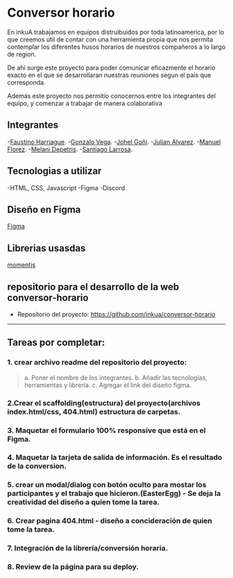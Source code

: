 # Conversor horario

En inkuA trabajamos en equipos distruibuidos por toda latinoamerica, por lo que creemos util de contar con una herramienta propia que nos permita contemplar los diferentes husos horarios de nuestros compañeros a lo largo de region.

De ahí surge este proyecto para poder comunicar eficazmente el horario exacto en el que se desarrollaran nuestras reuniones segun el pais que corresponda.

Además este proyecto nos permitio conocernos entre los integrantes del equipo, y comenzar a trabajar de manera colaborativa

## Integrantes

-[Faustino Harriague](). -[Gonzalo Vega](). -[Johel Goñi](https://www.linkedin.com/in/jgoni/). -[Julian Alvarez](https://www.linkedin.com/in/julian-alvarez-713172246/). -[Manuel Florez](). -[Melani Depetris](). -[Santiago Larrosa]().

## Tecnologias a utilizar

-HTML, CSS, Javascript
-Figma
-Discord

## Diseño en Figma

[Figma](https://www.figma.com/file/5SilpDs0idLAebs6QqFRAB/Untitled?type=design&node-id=0-1&mode=design&t=ftRTZJlZC4jR0xjM-0)

## Librerias usasdas

[momentjs](https://momentjs.com/timezone/docs/)

## repositorio para el desarrollo de la web conversor-horario

-   Repositorio del proyecto: https://github.com/inkua/conversor-horario

---

## Tareas por completar:

### 1. crear archivo readme del repositorio del proyecto:

> a. Poner el nombre de los integrantes.
> b. Añadir las tecnologías, herramientas y librería.
> c. Agregar el link del diseño figma.

### 2.Crear el scaffolding(estructura) del proyecto(archivos index.html/css, 404.html) estructura de carpetas.

### 3. Maquetar el formulario 100% responsive que está en el Figma.

### 4. Maquetar la tarjeta de salida de información. Es el resultado de la conversion.

### 5. crear un modal/dialog con botón oculto para mostar los participantes y el trabajo que hicieron.(EasterEgg) - Se deja la creatividad del diseño a quien tome la tarea.

### 6. Crear pagina 404.html - diseño a concideración de quien tome la tarea.

### 7. Integración de la librería/conversión horaria.

### 8. Review de la página para su deploy.
